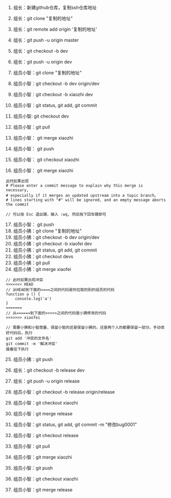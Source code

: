 1. 组长：新建github仓库，复制ssh仓库地址
2. 组长：git clone "复制的地址"
3. 组长：git remote add origin '复制的地址'
4. 组长：git push -u origin master
5. 组长：git checkout -b dev
6. 组长：git push -u origin dev

7. 组员小智：git clone "复制的地址"
8. 组员小智：git checkout -b dev origin/dev
9. 组员小智：git checkout -b xiaozhi dev
10. 组员小智：git status, git add, git commit
11. 组员小智: git checkout dev
12. 组员小智：git pull
13. 组员小智： git merge xiaozhi
14. 组员小智： git push
15. 组员小智： git checkout xiaozhi
16. 组员小智： git merge xiaozhi
```
此时如果出现
# Please enter a commit message to explain why this merge is necessary,
# especially if it merges an updated upstream into a topic branch。
# lines starting with "#" will be ignored, and an empty message aborts the commit

// 可以按 Esc 退出键，输入 :wq, 然后按下回车键即可
```
17. 组员小智： git push
18. 组员小狒：git clone "复制的地址"
19. 组员小狒：git checkout -b dev origin/dev
20. 组员小狒：git checkout -b xiaofei dev
21. 组员小狒：git status, git add, git commit
22. 组员小狒：git checkout devs
23. 组员小狒：git pull 
24. 组员小狒：git merge xiaofei

```
// 此时如果出现冲突
<<<<<<< HEAD
// 从HEAD到下面的====之间的代码是你拉取的别的组员的代码
function a () {
	console.log('a')
}
=======
// 从======到下面的>>>>>之间的代码是小狒修改的代码
>>>>>>> xiaofei

// 需要小狒和小智商量，保留小智的还是保留小狒的，还是两个人的都要保留一部分。手动改好代码后，执行
git add '冲突的文件名'
git commit -m '解决冲突'
接着往下执行
```

25. 组员小狒：git push

23. 组长：git checkout -b release dev
24. 组长：git push -u origin release
25. 组员小智：git checkout -b release origin/release
27. 组员小智：git checkout xiaozhi
28. 组员小智：git merge release
29. 组员小智：git status, git add, git commit -m "修改bug0001"
30. 组员小智：git checkout release
31. 组员小智：git pull
32. 组员小智：git merge xiaozhi
33. 组员小智：git push
34. 组员小智：git checkout xiaozhi
35. 组员小智：git merge release


